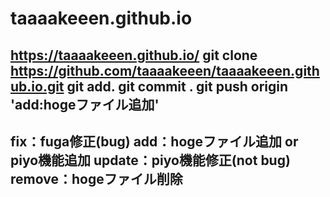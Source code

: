 # taaaakeeen.github.io
https://taaaakeeen.github.io/
git clone https://github.com/taaaakeeen/taaaakeeen.github.io.git
git add. 
git commit .
git push origin 'add:hogeファイル追加'
--------------------
fix：fuga修正(bug)
add：hogeファイル追加 or piyo機能追加
update：piyo機能修正(not bug)
remove：hogeファイル削除
----------